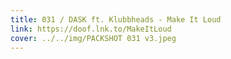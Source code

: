 ```yaml
---
title: 031 / DASK ft. Klubbheads - Make It Loud
link: https://doof.lnk.to/MakeItLoud
cover: ../../img/PACKSHOT 031 v3.jpeg
---
```

